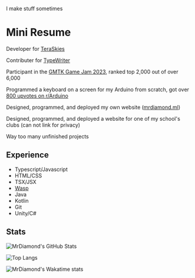 I make stuff sometimes

# Mini Resume

Developer for [TeraSkies](https://www.tiktok.com/@teraskies)

Contributer for [TypeWriter](https://github.com/gabber235/Typewriter/)

Participant in the [GMTK Game Jam 2023](https://itch.io/jam/gmtk-2023/rate/2154192), ranked top 2,000 out of over 6,000

Programmed a keyboard on a screen for my Arduino from scratch, got over [800 upvotes on r/Arduino](https://www.reddit.com/r/arduino/comments/10bftev/i_made_a_keyboard_for_my_lcd_screen_took_3_days/)

Designed, programmed, and deployed my own website ([mrdiamond.ml](https://mrdiamond.ml/))

Designed, programmed, and deployed a website for one of my school's clubs (can not link for privacy)

Way too many unfinished projects

## Experience
- Typescript/Javascript
- HTML/CSS
- TSX/JSX
- [Wasp](https://wasp-lang.dev/)
- Java
- Kotlin
- Git
- Unity/C#

## Stats

![MrDiamond's GitHub Stats](https://github-readme-stats.vercel.app/api?username=mrdiamonddog&show_icons=true&theme=tokyonight&include_all_commits=true)

![Top Langs](https://github-readme-stats.vercel.app/api/top-langs/?username=mrdiamonddog&layout=compact&theme=tokyonight)

![MrDiamond's Wakatime stats](https://github-readme-stats.vercel.app/api/wakatime?username=mrdiamonddog&theme=tokyonight&layout=compact)
